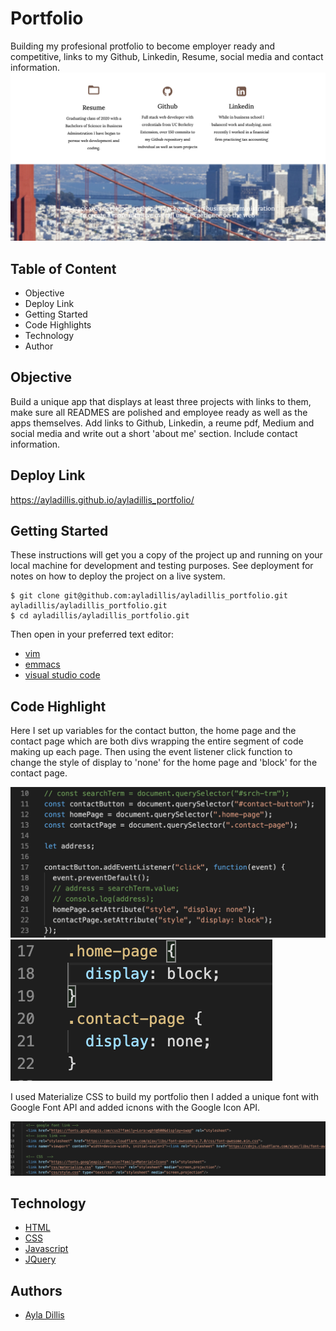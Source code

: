# Portfolio
Building my profesional protfolio to become employer ready and competitive, links to my Github, Linkedin, Resume, social media and contact information. 
![Web Screenshot](SC1.png)


## Table of Content
- Objective
- Deploy Link
- Getting Started
- Code Highlights
- Technology
- Author 

## Objective
Build a unique app that displays at least three projects with links to them, make sure all READMES are polished and employee ready as well as the apps themselves. Add links to Github, Linkedin, a reume pdf, Medium and social media and write out a short 'about me' section. Include contact information. 

## Deploy Link
https://ayladillis.github.io/ayladillis_portfolio/ 

## Getting Started
These instructions will get you a copy of the project up and running on your local machine for development and testing purposes. See deployment for notes on how to deploy the project on a live system.

```
$ git clone git@github.com:ayladillis/ayladillis_portfolio.git
ayladillis/ayladillis_portfolio.git
$ cd ayladillis/ayladillis_portfolio.git
```
Then open in your preferred text editor:
- [vim](https://www.vim.org/) 
- [emmacs](https://www.gnu.org/software/emacs/)
- [visual studio code](https://code.visualstudio.com/) 

## Code Highlight
Here I set up variables for the contact button, the home page and the contact page which are both divs wrapping the entire segment of code making up each page. Then using the event listener click function to change the style of display to 'none' for the home page and 'block' for the contact page. 

![Web Screenshot](SC2.png)
![Web Screenshot](SC4.png)


I used Materialize CSS to build my portfolio then I added a unique font with Google Font API and added icnons with the Google Icon API. 

![Web Screenshot](SC3.png)


## Technology
* [HTML](https://developer.mozilla.org/en-US/docs/Web/HTML)
* [CSS](https://developer.mozilla.org/en-US/docs/Web/CSS)
* [Javascript](https://developer.mozilla.org/en-US/docs/Web/JavaScrip)
* [JQuery](https://jquery.com/)

## Authors 
- [Ayla Dillis](https://github.com/ayladillis)